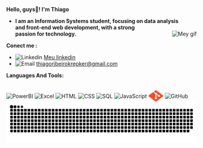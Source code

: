 **Hello, guys👋! I'm Thiago**

- **I am an Information Systems student, focusing on data analysis  
and front-end web development, with a strong  
passion  for technology.**
  <img align="right" alt="Mey gif" src="https://media4.giphy.com/media/v1.Y2lkPTc5MGI3NjExazVobTNmM2Y0a25vOXVsczYzcDhqdjJseTJhODNqcWZoMG5hbTZjeCZlcD12MV9pbnRlcm5hbF9naWZfYnlfaWQmY3Q9Zw/aVBUY4TaMuMqHDpNMd/giphy.gif">

**Conect me :**
- <img alt="Linkedin" width="22px" src="https://cdn.jsdelivr.net/gh/devicons/devicon/icons/linkedin/linkedin-original.svg" /> <a href="https://www.linkedin.com/in/thiago-krepker/">Meu linkedin</a>
- <img alt="Email" width="22px" src="https://img.icons8.com/?size=100&id=ho8QlOYvMuG3&format=png&color=000000"> thiagoribeirokrepker@gmail.com


**Languages And Tools:** 

<div style="display: inline-block"><br>
  <img align="center" alt="PowerBI" height="40" width="40" src="https://img.icons8.com/?size=100&id=3sGOUDo9nJ4k&format=png&color=000000">
  <img align="center" alt="Excel" height="40" width="40" src="https://img.icons8.com/?size=100&id=UECmBSgBOvPT&format=png&color=000000">
  <img align="center" alt="HTML" height="40" width="40" src="https://img.icons8.com/?size=100&id=20909&format=png&color=000000">
  <img align="center" alt="CSS" height="40" width="40" src="https://img.icons8.com/?size=100&id=21278&format=png&color=000000">
  <img align="center" alt="SQL" height="40" width="40" src="https://img.icons8.com/?size=100&id=J6KcaRLsTgpZ&format=png&color=000000">
  <img align="center" alt="JavaScript" height="40" width="40" src="https://img.icons8.com/?size=100&id=tGvHBPJaKqEd&format=png&color=000000">
  <img align="center" alt="Git" height="30" width="40" src="https://raw.githubusercontent.com/devicons/devicon/master/icons/git/git-original.svg">
  <img align="center" alt="GitHub" height="50" width="40" src="https://img.icons8.com/?size=100&id=3tC9EQumUAuq&format=png&color=000000">
</div>




<div align="center">
  
<picture>
  <source media="(prefers-color-scheme: dark)" srcset="https://raw.githubusercontent.com/zec4o/zec4o/output/github-contribution-grid-snake-dark.svg">
  <source media="(prefers-color-scheme: light)" srcset="https://raw.githubusercontent.com/zec4o/zec4o/output/github-contribution-grid-snake.svg">
  <img alt="github contribution grid snake animation" src="https://raw.githubusercontent.com/zec4o/zec4o/output/github-contribution-grid-snake.svg">
</picture>
  
</div>

